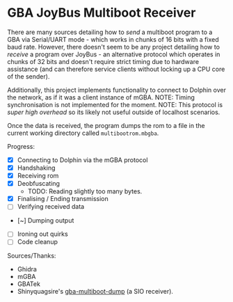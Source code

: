 # GBA JoyBus Multiboot Receiver
There are many sources detailing how to _send_ a multiboot program to a GBA via Serial/UART mode - which works in chunks of 16 bits with a fixed baud rate.
However, there doesn't seem to be any project detailing how to _receive_ a program over JoyBus - an alternative protocol which operates in chunks of 32 bits and doesn't require strict timing due to hardware assistance (and can therefore service clients without locking up a CPU core of the sender).

Additionally, this project implements functionality to connect to Dolphin over the network, as if it was a client instance of mGBA.
NOTE: Timing synchronisation is not implemented for the moment.
NOTE: This protocol is *super high overhead* so its likely not useful outside of localhost scenarios.

Once the data is received, the program dumps the rom to a file in the current working directory called `multibootrom.mbgba`.

Progress:
- [x] Connecting to Dolphin via the mGBA protocol
- [x] Handshaking
- [x] Receiving rom
- [x] Deobfuscating
    - TODO: Reading slightly too many bytes.
- [x] Finalising / Ending transmission
- [ ] Verifying received data
- [~] Dumping output
- [ ] Ironing out quirks
- [ ] Code cleanup

Sources/Thanks:
- Ghidra
- mGBA
- GBATek
- Shinyquagsire's [gba-multiboot-dump](https://github.com/shinyquagsire23/gba-multiboot-dump) (a SIO receiver).